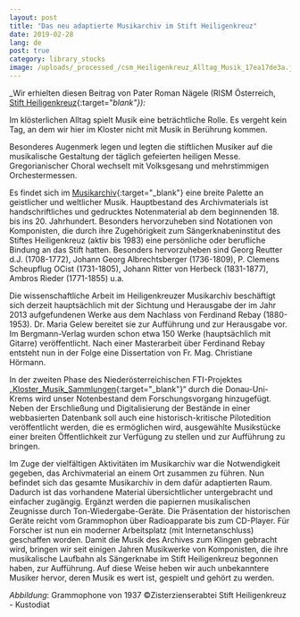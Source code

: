 ```yaml
---
layout: post
title: "Das neu adaptierte Musikarchiv im Stift Heiligenkreuz"
date: 2019-02-28
lang: de
post: true
category: library_stocks
image: /uploads/_processed_/csm_Heiligenkreuz_Alltag_Musik_17ea17de3a.jpg
---
```



_Wir erhielten diesen Beitrag von Pater Roman Nägele (RISM Österreich, [Stift Heiligenkreuz](https://www.stift-heiligenkreuz.org/){:target="_blank"}):_

Im klösterlichen Alltag spielt Musik eine beträchtliche Rolle. Es vergeht kein Tag, an dem wir hier im Kloster nicht mit Musik in Berührung kommen.

Besonderes Augenmerk legen und legten die stiftlichen Musiker auf die musikalische Gestaltung der täglich gefeierten heiligen Messe. Gregorianischer Choral wechselt mit Volksgesang und mehrstimmigen Orchestermessen.

Es findet sich im [Musikarchiv](https://opac.rism.info/search?View=rism&siglum=A-HE){:target="_blank"} eine breite Palette an geistlicher und weltlicher Musik. Hauptbestand des Archivmaterials ist handschriftliches und gedrucktes Notenmaterial ab dem beginnenden 18. bis ins 20. Jahrhundert. Besonders hervorzuheben sind Notationen von Komponisten, die durch ihre Zugehörigkeit zum Sängerknabeninstitut des Stiftes Heiligenkreuz (aktiv bis 1983) eine persönliche oder berufliche Bindung an das Stift hatten. Besonders hervorzuheben sind Georg Reutter d.J. (1708-1772), Johann Georg Albrechtsberger (1736-1809), P. Clemens Scheupflug OCist (1731-1805), Johann Ritter von Herbeck (1831-1877), Ambros Rieder (1771-1855) u.a.

Die wissenschaftliche Arbeit im Heiligenkreuzer Musikarchiv beschäftigt sich derzeit hauptsächlich mit der Sichtung und Herausgabe der im Jahr 2013 aufgefundenen Werke aus dem Nachlass von Ferdinand Rebay (1880-1953). Dr. Maria Gelew bereitet sie zur Aufführung und zur Herausgabe vor. Im Bergmann-Verlag wurden schon etwa 150 Werke (hauptsächlich mit Gitarre) veröffentlicht. Nach einer Masterarbeit über Ferdinand Rebay entsteht nun in der Folge eine Dissertation von Fr. Mag. Christiane Hörmann.

In der zweiten Phase des Niederösterreichischen FTI-Projektes „[Kloster\_Musik\_Sammlungen](https://klostermusiksammlungen.at/){:target="_blank"}“ durch die Donau-Uni-Krems wird unser Notenbestand dem Forschungsvorgang hinzugefügt. Neben der Erschließung und Digitalisierung der Bestände in einer webbasierten Datenbank soll auch eine historisch-kritische Pilotedition veröffentlicht werden, die es ermöglichen wird, ausgewählte Musikstücke einer breiten Öffentlichkeit zur Verfügung zu stellen und zur Aufführung zu bringen.

Im Zuge der vielfältigen Aktivitäten im Musikarchiv war die Notwendigkeit gegeben, das Archivmaterial an einem Ort zusammen zu führen. Nun befindet sich das gesamte Musikarchiv in dem dafür adaptierten Raum. Dadurch ist das vorhandene Material übersichtlicher untergebracht und einfacher zugängig. Ergänzt werden die papiernen musikalischen Zeugnisse durch Ton-Wiedergabe-Geräte. Die Präsentation der historischen Geräte reicht vom Grammophon über Radioapparate bis zum CD-Player. Für Forscher ist nun ein moderner Arbeitsplatz (mit Internetanschluss) geschaffen worden. Damit die Musik des Archives zum Klingen gebracht wird, bringen wir seit einigen Jahren Musikwerke von Komponisten, die ihre musikalische Laufbahn als Sängerknabe im Stift Heiligenkreuz begonnen haben, zur Aufführung. Auf diese Weise heben wir auch unbekanntere Musiker hervor, deren Musik es wert ist, gespielt und gehört zu werden.

_Abbildung_: Grammophone von 1937
©Zisterzienserabtei Stift Heiligenkreuz - Kustodiat



<script type="text/javascript">var switchTo5x=true;</script><script type="text/javascript" src="http://w.sharethis.com/button/buttons.js"></script><script type="text/javascript">stLight.options({publisher: "9b601438-1ce1-49d8-bfd7-9cff5df54c17", doNotHash: false, doNotCopy: false, hashAddressBar: false});</script>